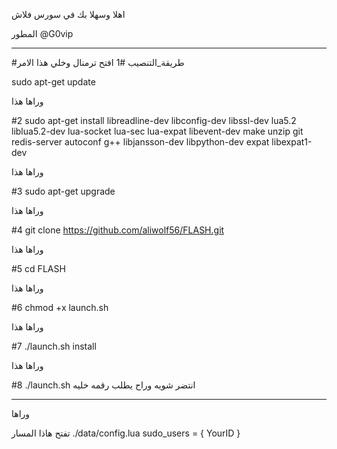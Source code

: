 اهلا وسهلا بك في سورس فلاش

المطور @G0vip
* * *


#طريقة_التنصيب
#1
افتح ترمنال 
وخلي هذا الامر

sudo apt-get update


وراها هذا

#2
sudo apt-get install libreadline-dev libconfig-dev libssl-dev lua5.2 liblua5.2-dev lua-socket lua-sec lua-expat libevent-dev make unzip git redis-server autoconf g++ libjansson-dev libpython-dev expat libexpat1-dev

وراها هذا

#3
sudo apt-get upgrade

وراها هذا

#4
git clone https://github.com/aliwolf56/FLASH.git

وراها هذا

#5
cd FLASH

وراها هذا

#6
chmod +x launch.sh

وراها هذا

#7
./launch.sh install

وراها هذا

#8
./launch.sh انتضر شويه وراح يطلب رقمه خليه
* * *
وراها

تفتح هاذا المسار ./data/config.lua 
  sudo_users = {
    YourID
  }


